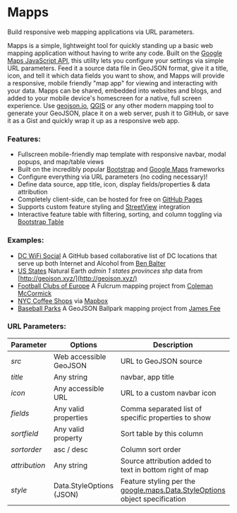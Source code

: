 # Mapps

Build responsive web mapping applications via URL parameters.

Mapps is a simple, lightweight tool for quickly standing up a basic web mapping application without having to write any code. Built on the [Google Maps JavaScript API](https://developers.google.com/maps/web/), this utility lets you configure your settings via simple URL parameters. Feed it a source data file in GeoJSON format, give it a title, icon, and tell it which data fields you want to show, and Mapps will provide a responsive, mobile friendly "map app" for viewing and interacting with your data. Mapps can be shared, embedded into websites and blogs, and added to your mobile device's homescreen for a native, full screen experience. Use [geojson.io](http://geojson.io/), [QGIS](https://www.qgis.org/) or any other modern mapping tool to generate your GeoJSON, place it on a web server, push it to GitHub, or save it as a Gist and quickly wrap it up as a responsive web app.

### Features:

- Fullscreen mobile-friendly map template with responsive navbar, modal popups, and map/table views
- Built on the incredibly popular [Bootstrap](http://getbootstrap.com/) and [Google Maps](https://developers.google.com/maps/web/) frameworks
- Configure everything via URL parameters (no coding necessary)!
- Define data source, app title, icon, display fields/properties & data attribution
- Completely client-side, can be hosted for free on [GitHub Pages](https://pages.github.com/)
- Supports custom feature styling and [StreetView](https://www.google.com/streetview/understand/) integration
- Interactive feature table with filtering, sorting, and column toggling via [Bootstrap Table](http://bootstrap-table.wenzhixin.net.cn/)

### Examples:

- [DC WiFi Social](https://bmcbride.github.io/mapps/?src=https://raw.githubusercontent.com/benbalter/dc-wifi-social/master/bars.geojson&fields=name,address&title=DC%20WiFi%20Social&sortfield=name&attribution=https://github.com/benbalter/dc-wifi-social) A GitHub based collaborative list of DC locations that serve up both Internet and Alcohol from [Ben Balter](https://github.com/benbalter/dc-wifi-social)
- [US States](https://bmcbride.github.io/mapps/?src=https://d2ad6b4ur7yvpq.cloudfront.net/naturalearth-3.3.0/ne_110m_admin_1_states_provinces_shp.geojson&icon=https://upload.wikimedia.org/wikipedia/en/thumb/a/a4/Flag_of_the_United_States.svg/320px-Flag_of_the_United_States.svg.png&fields=name,name_alt,adm1_code,region,wikipedia&sortfield=name&title=US%20States&attribution=States%20courtesy%20of%20geojson.xyz) Natural Earth _admin 1 states provinces shp_ data from [http://geojson.xyz/](http://geojson.xyz/)
- [Football Clubs of Europe](https://bmcbride.github.io/mapps/?src=https://web.fulcrumapp.com/shares/82982e4c55707a34.geojson&fields=name,full_name,ground,league,city,state_province,country,photo&title=Football%20Clubs%20of%20Europe&sortfield=name&attribution=Courtesy%20of%20Coleman%20McCormick) A Fulcrum mapping project from [Coleman McCormick](https://github.com/colemanm/)
- [NYC Coffee Shops](https://bmcbride.github.io/mapps/?src=https://api.tiles.mapbox.com/v3/mapbox.o11ipb8h/markers.geojson&fields=name,description&title=NYC%20Coffee%20Shops&sortfield=name&attribution=Courtesy%20of%20Mapbox) via [Mapbox](https://www.mapbox.com/blog/open-web-geojson/)
- [Baseball Parks](https://bmcbride.github.io/mapps/?src=https://raw.githubusercontent.com/cageyjames/GeoJSON-Ballparks/master/ballparks.geojson&fields=Ballpark,Team,League,Class&title=GeoJSON%20Ballparks&sortfield=Ballpark&attribution=https://github.com/cageyjames/GeoJSON-Ballparks&style={%22icon%22:{%22path%22:0,%22scale%22:4,%22strokeColor%22:%22white%22,%22strokeWeight%22:1,%22fillColor%22:%22orange%22,%22fillOpacity%22:1}}) A GeoJSON Ballpark mapping project from [James Fee](https://github.com/cageyjames/GeoJSON-Ballparks)

### URL Parameters:

| Parameter     | Options                  | Description                                             | Required | Default           |
| ------------- | ------------------------ | ------------------------------------------------------- | -------- | ----------------- |
| _src_         | Web accessible GeoJSON   | URL to GeoJSON source                                   | True     | NA                |
| _title_       | Any string               | navbar, app title                                       | False    | Mapps Data Viewer |
| _icon_        | Any accessible URL       | URL to a custom navbar icon                             | False    | NA                |
| _fields_      | Any valid properties     | Comma separated list of specific properties to show     | False    | All               |
| _sortfield_   | Any valid property       | Sort table by this column                               | False    | NA                |
| _sortorder_   | asc / desc               | Column sort order                                       | False    | asc               |
| _attribution_ | Any string               | Source attribution added to text in bottom right of map | False    | NA                |
| _style_       | Data.StyleOptions (JSON) | Feature styling per the [google.maps.Data.StyleOptions](https://developers.google.com/maps/documentation/javascript/3.exp/reference#Data.StyleOptions) object specification | False | {"fillColor":"red","fillOpacity":0.2,"strokeColor":"red","strokeOpacity":1,"strokeWeight":2,"icon":{"path":0,"scale":5,"strokeColor":"black","strokeWeight":1,"fillColor":"red","fillOpacity":1}} |
